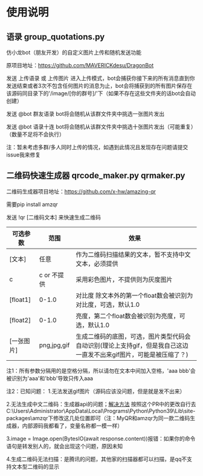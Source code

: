 # 使用说明

## 语录 group_quotations.py

仿小龙bot（朋友开发）的自定义图片上传和随机发送功能 

原项目地址：https://github.com/MAVERICKdesu/DragonBot

发送 上传语录 或 上传图片 进入上传模式，bot会捕获你接下来的所有消息直到你发送结束或者3次不包含任何图片的消息为止，bot会将捕获到的所有图片保存在该源码同目录下的'/image/[你的群号]/'下（如果不存在这些文件夹的话bot会自动创建）

发送 @bot 群友语录 bot将会随机从该群文件夹中挑选一张图片发出

发送 @bot 语录十连 bot将会随机从该群文件夹中挑选十张图片发出（可能重复）（数量不足将不会执行）

注：暂未考虑多群/多人同时上传的情况，如遇到此情况且发现存在问题请提交issue我来修复

## 二维码快速生成器 qrcode_maker.py qrmaker.py

二维码生成器项目地址：https://github.com/x-hw/amazing-qr

需要pip install amzqr

发送 !qr [二维码文本] 来快速生成二维码

|可选参数|范围|效果|
| --- | --- | --- |
| [文本] | 任意 | 作为二维码扫描结果的文本，暂不支持中文文本，必须提供 |
| c | c or 不提供 | 采用彩色图片，不提供则为灰度图片 |
| [float1] | 0-1.0 | 对比度 除文本外的第一个float数会被识别为对比度，可选，默认1.0 |
| [float2] | 0-1.0 | 亮度，第二个float数会被识别为亮度，可选，默认1.0 |
| [一张图片] | png,jpg,gif | 生成二维码的底图，可选，图片类型代码会自动识别(理论上支持gif，但是我自己这边一直发不出来gif图片，可能是被压缩了？) |

注1：所有参数分隔用的是空格分隔，所以请勿在文本中间加入空格，'aaa bbb'会被识别为'aaa'和'bbb'导致只传入aaa

注2：已知问题： 1.无法发送gif图片（源码应该没问题，但是就是发不出来）

2.无法生成中文二维码：生成器api的问题；[解决方法](https://github.com/x-hw/amazing-qr/pull/59) 按照这个PR中的更改自行去C:\Users\Administrator\AppData\Local\Programs\Python\Python39\Lib\site-packages\amzqr下修改这几处位置即可（注：MyQR和amzqr为同一款二维码生成器，内部源码我都看了，变量名称都一模一样）

3.image = Image.open(BytesIO(await response.content))报错：如果你的命令语句是转发别人的，就会出现这个问题，原因未知

4.生成二维码无法扫描：是腾讯的问题，其他家的扫描器都可以扫描，是qq不支持文本型二维码的显示

